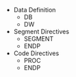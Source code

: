 - Data Definition
	- DB
	- DW
- Segment Directives
	- SEGMENT
	- ENDP
- Code Directives
	- PROC
	- ENDP